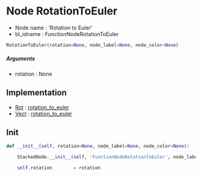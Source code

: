 # Node RotationToEuler

- Node name : 'Rotation to Euler'
- bl_idname : FunctionNodeRotationToEuler


``` python
RotationToEuler(rotation=None, node_label=None, node_color=None)
```
##### Arguments

- rotation : None

## Implementation

- [Rot](/docs/GeoNodes/Rot.md) : [rotation_to_euler](/docs/GeoNodes/Rot.md#rotation_to_euler)
- [Vect](/docs/GeoNodes/Vect.md) : [rotation_to_euler](/docs/GeoNodes/Vect.md#rotation_to_euler)

## Init

``` python
def __init__(self, rotation=None, node_label=None, node_color=None):

    StackedNode.__init__(self, 'FunctionNodeRotationToEuler', node_label=node_label, node_color=node_color)

    self.rotation        = rotation
```
